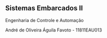                                  
## Sistemas Embarcados II

Engenharia de Controle e Automação

André de Oliveira Águila Favoto - 11811EAU013

